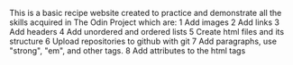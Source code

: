 This is a basic recipe website created to practice and demonstrate all the
skills acquired in The Odin Project which are:
1 Add images
2 Add links
3 Add headers
4 Add unordered and ordered lists
5 Create html files and its structure
6 Upload repositories to github with git
7 Add paragraphs, use "strong", "em", and other tags.
8 Add attributes to the html tags
